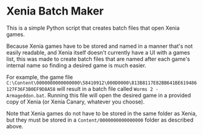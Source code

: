 # Xenia Batch Maker
This is a simple Python script that creates batch files that open Xenia games.

Because Xenia games have to be stored and named in a manner that's not easily readable, and Xenia itself doesn't currently have a UI with a games list, this was made to create batch files that are named after each game's internal name so finding a desired game is much easier.

For example, the game file
`C:\Content\0000000000000000\58410912\000D0000\813B8117E82BB641BE619486127F36F3B0EF9D8A58` will result in a batch file called `Worms 2 - Armageddon.bat`. Running this file will open the desired game in a provided copy of Xenia (or Xenia Canary, whatever you choose).

Note that Xenia games do not have to be stored in the same folder as Xenia, but they must be stored in a `Content/0000000000000000` folder as described above.

